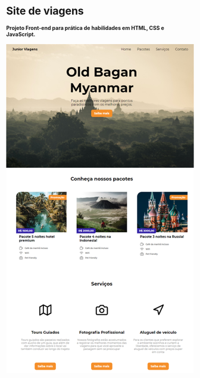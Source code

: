 # Site de viagens
#### Projeto Front-end para prática de habilidades em HTML, CSS e JavaScript. 

![Imagens do projeto](/assets/print-do-site.png)